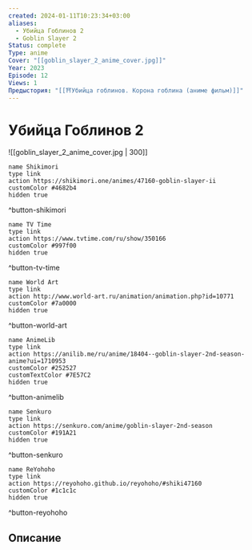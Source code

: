 ```yaml
---
created: 2024-01-11T10:23:34+03:00
aliases:
  - Убийца Гоблинов 2
  - Goblin Slayer 2
Status: complete
Type: anime
Cover: "[[goblin_slayer_2_anime_cover.jpg]]"
Year: 2023
Episode: 12
Views: 1
Предыстория: "[[⛩️Убийца гоблинов. Корона гоблина (аниме фильм)]]"
---
```


# Убийца Гоблинов 2

![[goblin_slayer_2_anime_cover.jpg | 300]]


```button
name Shikimori
type link
action https://shikimori.one/animes/47160-goblin-slayer-ii
customColor #4682b4
hidden true
```
^button-shikimori

```button
name TV Time
type link
action https://www.tvtime.com/ru/show/350166
customColor #997f00
hidden true
```
^button-tv-time

```button
name World Art
type link
action http://www.world-art.ru/animation/animation.php?id=10771
customColor #7a0000
hidden true
```
^button-world-art

```button
name AnimeLib
type link
action https://anilib.me/ru/anime/18404--goblin-slayer-2nd-season-anime?ui=1710953
customColor #252527
customTextColor #7E57C2
hidden true
```
^button-animelib

```button
name Senkuro
type link
action https://senkuro.com/anime/goblin-slayer-2nd-season
customColor #191A21
hidden true
```
^button-senkuro

```button
name ReYohoho
type link
action https://reyohoho.github.io/reyohoho/#shiki47160
customColor #1c1c1c
hidden true
```
^button-reyohoho

## Описание


